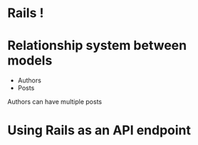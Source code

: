 
# Rails !

# Relationship system between models

- Authors
- Posts

Authors can have multiple posts

# Using Rails as an API endpoint